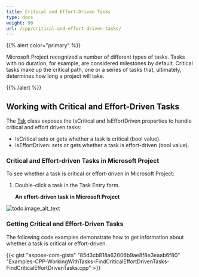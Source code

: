 ```yaml
---
title: Critical and Effort-Driven Tasks
type: docs
weight: 90
url: /cpp/critical-and-effort-driven-tasks/
---
```


{{% alert color="primary" %}} 

Microsoft Project recognized a number of different types of tasks. Tasks with no duration, for example, are considered milestones by default. Critical tasks make up the critical path, one or a series of tasks that, ultimately, determines how long a project will take.

{{% /alert %}} 
## **Working with Critical and Effort-Driven Tasks**
The [Tsk](https://apireference.aspose.com/tasks/net/aspose.tasks/tsk) class exposes the IsCritical and IsEffortDriven properties to handle critical and effort driven tasks:

- IsCritical sets or gets whether a task is critical (bool value).
- IsEffortDriven: sets or gets whether a task is effort-driven (bool value).
### **Critical and Effort-driven Tasks in Microsoft Project**
To see whether a task is critical or effort-driven in Microsoft Project:

1. Double-click a task in the Task Entry form.

   **An effort-driven task in Microsoft Project** 

![todo:image_alt_text](/download/attachments/16286623/1772931600)
### **Getting Critical and Effort-Driven Tasks**
The following code examples demonstrate how to get information about whether a task is critical or effort-driven.

{{< gist "aspose-com-gists" "85d3cb818a62006b9ae8f8e3eaab6f80" "Examples-CPP-WorkingWithTasks-FindCriticalEffortDrivenTasks-FindCriticalEffortDrivenTasks.cpp" >}}
